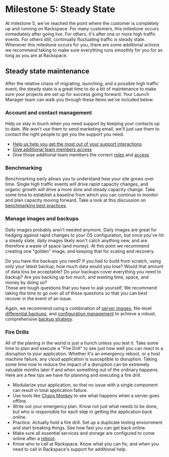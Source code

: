 
# Milestone 5:  Steady State

At milestone 5, we've reached the point where the customer is completely up and running on Rackspace. For many customers, this milestone occurs immediately after going live. For others, it's after one or more high traffic events. For others still, continually fluctuating traffic *is* steady state. Whenever this milestone occurs for you, there are some additional actions we recommend taking to make sure everything runs smoothly for you for as long as you are at Rackspace.

## Steady state maintenance

After the relative chaos of migrating, launching, and a possible high traffic event, the steady state is a great time to do a bit of maintenance to make sure your projects are set up for success going forward. Your Launch Manager team can walk you through these items we've included below.

### Account and contact management  

Help us stay in touch when you need support by keeping your contacts up to date. We won't use them to send marketing email, we'll just use them to contact the right people to get you the support you need.

* [Help us help you get the most out of your support interactions](https://community.rackspace.com/general/f/34/t/4677)
* [Give additional team members access](https://community.rackspace.com/products/f/54/t/4551)
* Give those additional team members the correct [roles](https://community.rackspace.com/general/f/34/t/59) and [access](https://www.rackspace.com/knowledge_center/article/overview-role-based-access-control-rbac)


### Benchmarking

Benchmarking early allows you to understand how your site grows over time. Single high traffic events will drive rapid capacity changes, and organic growth will drive a more slow and steady capacity change. Take some time to establish a baseline from which you can continue to monitor and plan capacity moving forward. Take a look at this discussion on [benchmarking best practices](https://youtu.be/zhi8E15_yEQ).

### Manage images and backups

Daily images probably aren't needed anymore. Daily images are great for hedging against rapid changes to your OS configuration, but once you've hit a steady state, daily images likely won't catch anything new, and are therefore a waste of space (and money). At this point we recommend creating one "golden" image, and keeping that for scaling and recovery.

Do you have the backups you need? If you had to build from scratch, using only your latest backup, how much data would you lose? Would that amount of data loss be acceptable? Do your backups cover everything you need to backup? Are you backing up too much, and wasting time, space, and money by doing so?  
These are tough questions that you have to ask yourself. We recommend taking the time to go over all of these questions so that you can best recover in the event of an issue.

Again, we recommend using a combination of [server images](http://www.rackspace.com/knowledge_center/article/create-an-image-of-a-server-and-restore-a-server-from-a-saved-image), file-level [differential backups](http://www.rackspace.com/knowledge_center/article/rackspace-cloud-backup-create-a-backup-0), and [configuration management](https://developer.rackspace.com/blog/devops-automation-series-images-vs-config-management/) to achieve a robust, comprehensive [backup strategy](http://www.rackspace.com/blog/backup-strategies-for-cloud-web-apps-google-hangout-recap/).

### Fire Drills

All of the planing in the world is just a hunch unless you test it. Take some time to plan and execute a "Fire Drill" to see just how well you can react to a disruption to your application.  Whether it's an emergency reboot, or a host machine failure, any cloud application is susceptible to disruption. Taking some time now to reduce the impact of a disruption can be extremely valuable months later if and when something out of the ordinary happens. Here are a few tips we have for planning and executing a fire drill.

* Modularize your application, so that no issue with a single component can result in total application failure.
* Use tools like [Chaos Monkey](https://github.com/Netflix/SimianArmy/wiki/Chaos-Monkey) to see what happens when a server goes offline.
* Write out your emergency plan. Know not just what needs to be done, but who is responsible for each step in getting the application back online.
* Practice. Actually hold a fire drill. Set up a duplicate testing enviornment and start breaking things. See how fast you can get back online.
* Make sure all essential services and storage are configured to come online after a [reboot](https://community.rackspace.com/products/f/54/t/4319).
* Know who to call at Rackspace. Know what you can fix, and when you need to call in Rackspace's support for additional help.

<!-- Hide this in the print version <iframe src="http://www.slideshare.net/AndrewDrewCox/slideshelf" width="760px" height="570px" frameborder="0" marginwidth="0" marginheight="0" scrolling="no" style="border:none;" allowfullscreen webkitallowfullscreen mozallowfullscreen></iframe> -->
